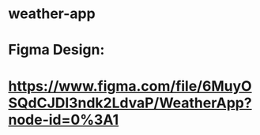 # weather-app

#

# Figma Design:

# https://www.figma.com/file/6MuyOSQdCJDl3ndk2LdvaP/WeatherApp?node-id=0%3A1
